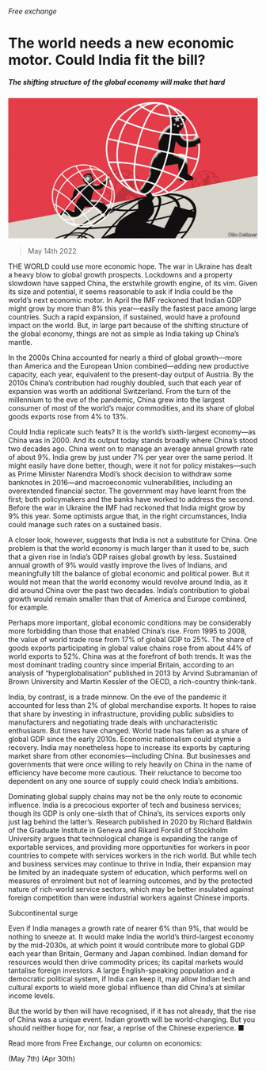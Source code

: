 ###### Free exchange

# The world needs a new economic motor. Could India fit the bill? 

##### The shifting structure of the global economy will make that hard 

![image](images/20220514_fnd000_0.jpg) 

> May 14th 2022 

THE WORLD could use more economic hope. The war in Ukraine has dealt a heavy blow to global growth prospects. Lockdowns and a property slowdown have sapped China, the erstwhile growth engine, of its vim. Given its size and potential, it seems reasonable to ask if India could be the world’s next economic motor. In April the IMF reckoned that Indian GDP might grow by more than 8% this year—easily the fastest pace among large countries. Such a rapid expansion, if sustained, would have a profound impact on the world. But, in large part because of the shifting structure of the global economy, things are not as simple as India taking up China’s mantle.

In the 2000s China accounted for nearly a third of global growth—more than America and the European Union combined—adding new productive capacity, each year, equivalent to the present-day output of Austria. By the 2010s China’s contribution had roughly doubled, such that each year of expansion was worth an additional Switzerland. From the turn of the millennium to the eve of the pandemic, China grew into the largest consumer of most of the world’s major commodities, and its share of global goods exports rose from 4% to 13%.


Could India replicate such feats? It is the world’s sixth-largest economy—as China was in 2000. And its output today stands broadly where China’s stood two decades ago. China went on to manage an average annual growth rate of about 9%. India grew by just under 7% per year over the same period. It might easily have done better, though, were it not for policy mistakes—such as Prime Minister Narendra Modi’s shock decision to withdraw some banknotes in 2016—and macroeconomic vulnerabilities, including an overextended financial sector. The government may have learnt from the first; both policymakers and the banks have worked to address the second. Before the war in Ukraine the IMF had reckoned that India might grow by 9% this year. Some optimists argue that, in the right circumstances, India could manage such rates on a sustained basis.

A closer look, however, suggests that India is not a substitute for China. One problem is that the world economy is much larger than it used to be, such that a given rise in India’s GDP raises global growth by less. Sustained annual growth of 9% would vastly improve the lives of Indians, and meaningfully tilt the balance of global economic and political power. But it would not mean that the world economy would revolve around India, as it did around China over the past two decades. India’s contribution to global growth would remain smaller than that of America and Europe combined, for example.

Perhaps more important, global economic conditions may be considerably more forbidding than those that enabled China’s rise. From 1995 to 2008, the value of world trade rose from 17% of global GDP to 25%. The share of goods exports participating in global value chains rose from about 44% of world exports to 52%. China was at the forefront of both trends. It was the most dominant trading country since imperial Britain, according to an analysis of “hyperglobalisation” published in 2013 by Arvind Subramanian of Brown University and Martin Kessler of the OECD, a rich-country think-tank.

India, by contrast, is a trade minnow. On the eve of the pandemic it accounted for less than 2% of global merchandise exports. It hopes to raise that share by investing in infrastructure, providing public subsidies to manufacturers and negotiating trade deals with uncharacteristic enthusiasm. But times have changed. World trade has fallen as a share of global GDP since the early 2010s. Economic nationalism could stymie a recovery. India may nonetheless hope to increase its exports by capturing market share from other economies—including China. But businesses and governments that were once willing to rely heavily on China in the name of efficiency have become more cautious. Their reluctance to become too dependent on any one source of supply could check India’s ambitions.

Dominating global supply chains may not be the only route to economic influence. India is a precocious exporter of tech and business services; though its GDP is only one-sixth that of China’s, its services exports only just lag behind the latter’s. Research published in 2020 by Richard Baldwin of the Graduate Institute in Geneva and Rikard Forslid of Stockholm University argues that technological change is expanding the range of exportable services, and providing more opportunities for workers in poor countries to compete with services workers in the rich world. But while tech and business services may continue to thrive in India, their expansion may be limited by an inadequate system of education, which performs well on measures of enrolment but not of learning outcomes, and by the protected nature of rich-world service sectors, which may be better insulated against foreign competition than were industrial workers against Chinese imports.

Subcontinental surge

Even if India manages a growth rate of nearer 6% than 9%, that would be nothing to sneeze at. It would make India the world’s third-largest economy by the mid-2030s, at which point it would contribute more to global GDP each year than Britain, Germany and Japan combined. Indian demand for resources would then drive commodity prices; its capital markets would tantalise foreign investors. A large English-speaking population and a democratic political system, if India can keep it, may allow Indian tech and cultural exports to wield more global influence than did China’s at similar income levels.

But the world by then will have recognised, if it has not already, that the rise of China was a unique event. Indian growth will be world-changing. But you should neither hope for, nor fear, a reprise of the Chinese experience. ■

Read more from Free Exchange, our column on economics:

 (May 7th) (Apr 30th)


